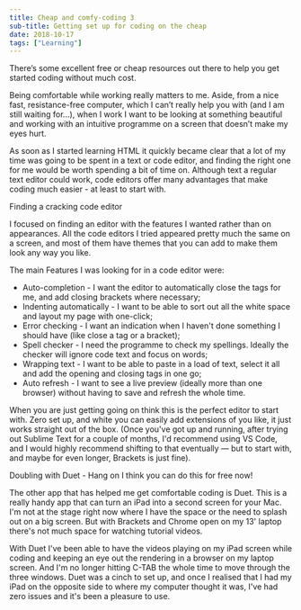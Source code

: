 ```yaml
---
title: Cheap and comfy-coding 3
sub-title: Getting set up for coding on the cheap
date: 2018-10-17
tags: ["Learning"]
---
```


There’s some excellent free or cheap resources out there to help you get started coding without much cost.

Being comfortable while working really matters to me. Aside, from a nice fast, resistance-free computer, which I can’t really help you with (and I am still waiting for...), when I work I want to be looking at something beautiful and working with an intuitive programme on a screen that doesn’t make my eyes hurt.

As soon as I started learning HTML it quickly became clear that a lot of my time was going to be spent in a text or code editor, and finding the right one for me would be worth spending a bit of time on. Although text a regular text editor could work, code editors offer many advantages that make coding much easier - at least to start with.

Finding a cracking code editor

I focused on finding an editor with the features I wanted rather than on appearances. All the code editors I tried appeared pretty much the same on a screen, and most of them have themes that you can add to make them look any way you like.

The main Features I was looking for in a code editor were:

- Auto-completion - I want the editor to automatically close the tags for me, and add closing brackets where necessary;
- Indenting automatically - I want to be able to sort out all the white space and layout my page with one-click;
- Error checking - I want an indication when I haven't done something I should have (like close a tag or a bracket);
- Spell checker - I need the programme to check my spellings. Ideally the checker will ignore code text and focus on words;
- Wrapping text - I want to be able to paste in a load of text, select it all and add the opening and closing tags in one go;
- Auto refresh - I want to see a live preview (ideally more than one browser) without having to save and refresh the whole time.

When you are just getting going on think this is the perfect editor to start with. Zero set up, and white you can easily add extensions of you like, it just works straight out of the box. (Once you've got up and running, after trying out Sublime Text for a couple of months, I'd recommend using VS Code, and I would highly recommend shifting to that eventually — but to start with, and maybe for even longer, Brackets is just fine).

Doubling with Duet - Hang on I think you can do this for free now!

The other app that has helped me get comfortable coding is Duet. This is a really handy app that can turn an iPad into a second screen for your Mac. I'm not at the stage right now where I have the space or the need to splash out on a big screen. But with Brackets and Chrome open on my 13' laptop there's not much space for watching tutorial videos.

With Duet I've been able to have the videos playing on my iPad screen while coding and keeping an eye out the rendering in a browser on my laptop screen. And I'm no longer hitting C-TAB the whole time to move through the three windows. Duet was a cinch to set up, and once I realised that I had my iPad on the opposite side to where my computer thought it was, I've had zero issues and it's been a pleasure to use.
